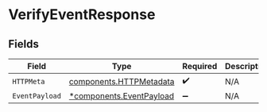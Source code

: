 # VerifyEventResponse


## Fields

| Field                                                               | Type                                                                | Required                                                            | Description                                                         |
| ------------------------------------------------------------------- | ------------------------------------------------------------------- | ------------------------------------------------------------------- | ------------------------------------------------------------------- |
| `HTTPMeta`                                                          | [components.HTTPMetadata](../../models/components/httpmetadata.md)  | :heavy_check_mark:                                                  | N/A                                                                 |
| `EventPayload`                                                      | [*components.EventPayload](../../models/components/eventpayload.md) | :heavy_minus_sign:                                                  | N/A                                                                 |